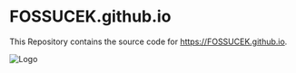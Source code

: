 
# FOSSUCEK.github.io

This Repository contains the source code for https://FOSSUCEK.github.io.

![Logo](https://FOSSUCEK.github.io/assets/logo-og.png)

